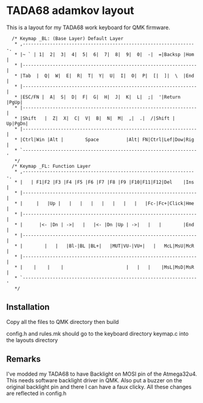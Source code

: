# TADA68 adamkov layout

This is a layout for my TADA68 work keyboard for QMK firmware.

```
  /* Keymap _BL: (Base Layer) Default Layer
   * ,----------------------------------------------------------------.
   * |~ ` | 1|  2|  3|  4|  5|  6|  7|  8|  9|  0|  -|  =|Backsp |Hom |
   * |----------------------------------------------------------------|
   * |Tab  |  Q|  W|  E|  R|  T|  Y|  U|  I|  O|  P|  [|  ]|  \  |End |
   * |----------------------------------------------------------------|
   * |ESC/FN |  A|  S|  D|  F|  G|  H|  J|  K|  L|  ;|  '|Return |PgUp|
   * |----------------------------------------------------------------|
   * |Shift   |  Z|  X|  C|  V|  B|  N|  M|  ,|  .|  /|Shift | Up|PgDn|
   * |----------------------------------------------------------------|
   * |Ctrl|Win |Alt |        Space          |Alt| FN|Ctrl|Lef|Dow|Rig |
   * `----------------------------------------------------------------'
   */
  /* Keymap _FL: Function Layer
   * ,----------------------------------------------------------------.
   * |   | F1|F2 |F3 |F4 |F5 |F6 |F7 |F8 |F9 |F10|F11|F12|Del    |Ins |
   * |----------------------------------------------------------------|
   * |     |   |Up |   |   |   |   |   |   |   |   |Fc-|Fc+|Click|Hme |
   * |----------------------------------------------------------------|
   * |      |<- |Dn | ->|   |   |<- |Dn |Up | ->|   |   |        |End |
   * |----------------------------------------------------------------|
   * |        |   |   |Bl-|BL |BL+|   |MUT|VU-|VU+|   |   McL|MsU|McR |
   * |----------------------------------------------------------------|
   * |    |    |    |                       |   |   |    |MsL|MsD|MsR |
   * `----------------------------------------------------------------'
   */
```

## Installation

Copy all the files to QMK directory then build

config.h and rules.mk should go to the keyboard directory keymap.c into the layouts directory

## Remarks

I've modded my TADA68 to have Backlight on MOSI pin of the Atmega32u4. This needs software backlight driver in QMK. Also put a buzzer on the original backlight pin and there I can have a faux clicky. All these changes are reflected in config.h

